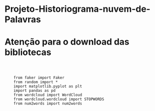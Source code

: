 # Projeto-Historiograma-nuvem-de-Palavras

<h1> Atenção para o download das bibliotecas </h1>

<code>
  <pre>
    from faker import Faker
    from random import *
    import matplotlib.pyplot as plt
    import pandas as pd
    from wordcloud import WordCloud
    from wordcloud.wordcloud import STOPWORDS
    from num2words import num2words
  </pre>

</code>
